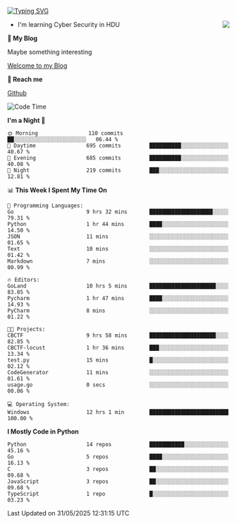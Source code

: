 [![Typing SVG](https://readme-typing-svg.herokuapp.com?font=Fira+Code&pause=1000&random=false&width=450&height=60&lines=Hello+%F0%9F%91%8B%F0%9F%8F%BB;I'm+JBNRZ)](https://git.io/typing-svg)

<a href="#">
  <img align="right" src="https://github-readme-stats.vercel.app/api?username=JBNRZ&show_icons=true&bg_color=15,f2f7fd,E0EAFC" />
</a>

- I'm learning Cyber Security in HDU

 **🌱 My Blog**

Maybe something interesting

[Welcome to my Blog](https://jbnrz.com.cn/)

 **💬 Reach me** 

[Github](https://github.com/JBNRZ)


<!--START_SECTION:waka-->
![Code Time](http://img.shields.io/badge/Code%20Time-1%2C203%20hrs%2056%20mins-blue)

**I'm a Night 🦉** 

```text
🌞 Morning                110 commits         ██░░░░░░░░░░░░░░░░░░░░░░░   06.44 % 
🌆 Daytime                695 commits         ██████████░░░░░░░░░░░░░░░   40.67 % 
🌃 Evening                685 commits         ██████████░░░░░░░░░░░░░░░   40.08 % 
🌙 Night                  219 commits         ███░░░░░░░░░░░░░░░░░░░░░░   12.81 % 
```


📊 **This Week I Spent My Time On** 

```text
💬 Programming Languages: 
Go                       9 hrs 32 mins       ████████████████████░░░░░   79.31 % 
Python                   1 hr 44 mins        ████░░░░░░░░░░░░░░░░░░░░░   14.50 % 
JSON                     11 mins             ░░░░░░░░░░░░░░░░░░░░░░░░░   01.65 % 
Text                     10 mins             ░░░░░░░░░░░░░░░░░░░░░░░░░   01.42 % 
Markdown                 7 mins              ░░░░░░░░░░░░░░░░░░░░░░░░░   00.99 % 

🔥 Editors: 
GoLand                   10 hrs 5 mins       █████████████████████░░░░   83.85 % 
Pycharm                  1 hr 47 mins        ████░░░░░░░░░░░░░░░░░░░░░   14.93 % 
PyCharm                  8 mins              ░░░░░░░░░░░░░░░░░░░░░░░░░   01.22 % 

🐱‍💻 Projects: 
CBCTF                    9 hrs 58 mins       █████████████████████░░░░   82.85 % 
CBCTF-locust             1 hr 36 mins        ███░░░░░░░░░░░░░░░░░░░░░░   13.34 % 
test.py                  15 mins             █░░░░░░░░░░░░░░░░░░░░░░░░   02.12 % 
CodeGenerator            11 mins             ░░░░░░░░░░░░░░░░░░░░░░░░░   01.61 % 
usage.go                 0 secs              ░░░░░░░░░░░░░░░░░░░░░░░░░   00.06 % 

💻 Operating System: 
Windows                  12 hrs 1 min        █████████████████████████   100.00 % 
```

**I Mostly Code in Python** 

```text
Python                   14 repos            ███████████░░░░░░░░░░░░░░   45.16 % 
Go                       5 repos             ████░░░░░░░░░░░░░░░░░░░░░   16.13 % 
C                        3 repos             ██░░░░░░░░░░░░░░░░░░░░░░░   09.68 % 
JavaScript               3 repos             ██░░░░░░░░░░░░░░░░░░░░░░░   09.68 % 
TypeScript               1 repo              █░░░░░░░░░░░░░░░░░░░░░░░░   03.23 % 
```




 Last Updated on 31/05/2025 12:31:15 UTC
<!--END_SECTION:waka-->
